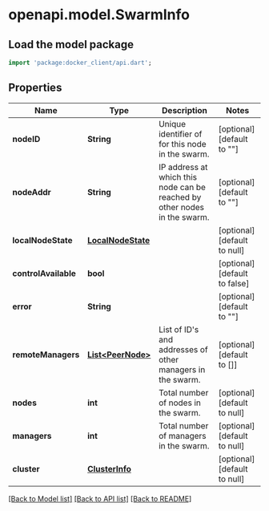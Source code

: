 # openapi.model.SwarmInfo

## Load the model package
```dart
import 'package:docker_client/api.dart';
```

## Properties
Name | Type | Description | Notes
------------ | ------------- | ------------- | -------------
**nodeID** | **String** | Unique identifier of for this node in the swarm. | [optional] [default to &quot;&quot;]
**nodeAddr** | **String** | IP address at which this node can be reached by other nodes in the swarm.  | [optional] [default to &quot;&quot;]
**localNodeState** | [**LocalNodeState**](LocalNodeState.md) |  | [optional] [default to null]
**controlAvailable** | **bool** |  | [optional] [default to false]
**error** | **String** |  | [optional] [default to &quot;&quot;]
**remoteManagers** | [**List&lt;PeerNode&gt;**](PeerNode.md) | List of ID&#39;s and addresses of other managers in the swarm.  | [optional] [default to []]
**nodes** | **int** | Total number of nodes in the swarm. | [optional] [default to null]
**managers** | **int** | Total number of managers in the swarm. | [optional] [default to null]
**cluster** | [**ClusterInfo**](ClusterInfo.md) |  | [optional] [default to null]

[[Back to Model list]](../README.md#documentation-for-models) [[Back to API list]](../README.md#documentation-for-api-endpoints) [[Back to README]](../README.md)



